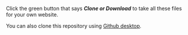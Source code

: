 
 Click the green button that says ***Clone or Download*** to take all these files for your own website.<br>
 
 You can also clone this repository using [Github desktop](https://github.com/katerhoades/AtomDemo).
 

